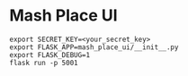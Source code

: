 # Mash Place UI

```
export SECRET_KEY=<your_secret_key>
export FLASK_APP=mash_place_ui/__init__.py
export FLASK_DEBUG=1
flask run -p 5001
```
